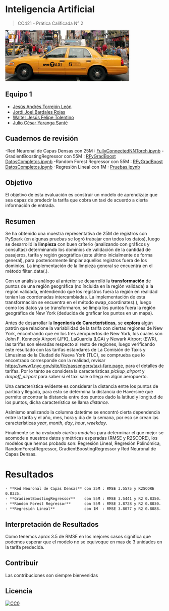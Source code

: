 
# Inteligencia Artificial
> CC421 - Prática Calificada N° 2

<img src="taxi.png" align="center" />

## Equipo 1
   - [Jesús Andrés Torrejón León](https://github.com/JesusATL)
   - [Jordi Joel Bardales Rojas](https://github.com/jbardalesr)
   - [Walter Jesús Felipe Tolentino](https://github.com/felipeturing)
   - [Julio César Yaranga Santé](https://github.com/cesar-yaranga)

## Cuadernos de revisión

-Red Neuronal de Capas Densas con 25M : [FullyConnectedNNTorch.ipynb](https://github.com/felipeturing/pc2-team1-ai/blob/main/SubNotebook1/FullyConnectedNNTorch.ipynb)
-GradientBoostingRegressor    con 55M : [RFyGradBoost DatosCompletos.ipynb](https://github.com/felipeturing/pc2-team1-ai/blob/main/SubNotebook1/RFyGradBoost%20%20DatosCompletos.ipynb)
-Random Forest Regressor      con 55M : [RFyGradBoost DatosCompletos.ipynb](https://github.com/felipeturing/pc2-team1-ai/blob/main/SubNotebook1/RFyGradBoost%20%20DatosCompletos.ipynb)
-Regresión Lineal             con 1M  : [Pruebas.ipynb](https://github.com/felipeturing/pc2-team1-ai/blob/main/SubNotebook1/Pruebas.ipynb)

## Objetivo

El objetivo de esta evaluación es construir un modelo de aprendizaje que sea capaz de
predecir la tarifa que cobra un taxi de acuerdo a cierta información de entrada.

## Resumen

Se ha obtenido una muestra representativa de 25M de registros con PySpark (en algunas pruebas se logró trabajar con todos los datos), luego se desarrolló la **limpieza** con buen críterio (analizando con gráficos y consultas) determinando los dominios de validación de la cantidad de pasajeros, tarifa y región geográfica (este último inicialmente de forma general), para posteriormente limpiar aquellos registros fuera de los dominios. La implementación de la limpieza general se encuentra en el método filter_data(.).

Con un análisis análogo al anterior se desarrolló la **transformación** de puntos de una región geográfica (no íncluida en la región validada) a la región validada, entendiendo que los registros fuera la región en realidad tenían las coordenadas intercambiadas. La implementación de esta transformación se encuentra en el método swap_coordinates(.), luego como los datos ya se transformaron, se limpia los puntos fuera la región geográfica de New York (deducida de graficar los puntos en un mapa).

Antes de desarrollar la **Ingeniería de Características**, se **explora** algún patrón que relacione la variabilidad de la tarifa con ciertas regiones de New York, encontrando que en los tres aeropuertos de New York, los cuales son John F. Kennedy Airport (JFK), LaGuardia (LGA) y Newark Airport (EWR), las tarifas son elevadas respecto al resto de regiones, luego verificando este resultado con las tarifas estandares de La Comisión de Taxis y Limusinas de la Ciudad de Nueva York (TLC), se comprueba que lo encontrado corresponde con la realidad, revisar https://www1.nyc.gov/site/tlc/passengers/taxi-fare.page, para el detalles de tarifas. Por lo tanto se considera la características *pickup_airport* y *dropoff_airport* para saber si el taxi sale o llega en algún aeropuerto.

Una característica evidente es considerar la distancia entre los puntos de partida y llegada, para esto se determina la distancia de Haversine que permite encontrar la distancia entre dos puntos dado la latitud y longitud de los puntos, dicha característica se llama *distance*.

Asímismo analizando la columna datetime se encontró cierta dependencia entre la tarifa y el año, mes, hora y día de la semana, por eso se crean las características *year*, *month*, *day*, *hour*, *weekday*.

Finalmente se ha *evaluado ciertos modelos* para determinar el que mejor se acomode a nuestros datos y métricas esperadas (RMSE y R2SCORE), los modelos que hemos probado son: Regresión Lineal, Regresión Polinómica, RandomForestRegressor, GradientBoostingRegressor y Red Neuronal de Capas Densas.


# Resultados

    - **Red Neuronal de Capas Densas** con 25M : RMSE 3.5575 y R2SCORE 0.8335.
    - **GradientBoostingRegressor**    con 55M : RMSE 3.5441 y R2 0.8350.
    - **Random Forest Regressor**      con 55M : RMSE 3.8728 y R2 0.8030.
    - **Regresión Lineal**             con 1M  : RMSE 3.8077 y R2 0.8088.

## Interpretación de Resultados

Como tenemos aprox 3.5 de RMSE en los mejores casos significa que podemos esperar que el modelo no se equivoque en mas de 3 unidades en la tarifa predecida.

## Contribuir

Las contribuciones son siempre bienvenidas

## Licencia

[![CC0](https://licensebuttons.net/p/zero/1.0/88x31.png)](https://creativecommons.org/publicdomain/zero/1.0/)
